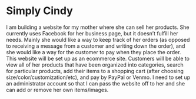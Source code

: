 # Simply Cindy

I am building a website for my mother where she can sell her products. She currently uses Facebook for her business page, but it doesn’t fulfill her needs. Mainly she would like a way to keep track of her orders (as opposed to receiving a message from a customer and writing down the order), and she would like a way for the customer to pay when they place the order. This website will be set up as an ecommerce site. Customers will be able to view all of her products that have been organized into categories, search for particular products, add their items to a shopping cart (after choosing size/color/customization/etc), and pay by PayPal or Venmo. I need to set up an administrator account so that I can pass the website off to her and she can add or remove her own items/images.
